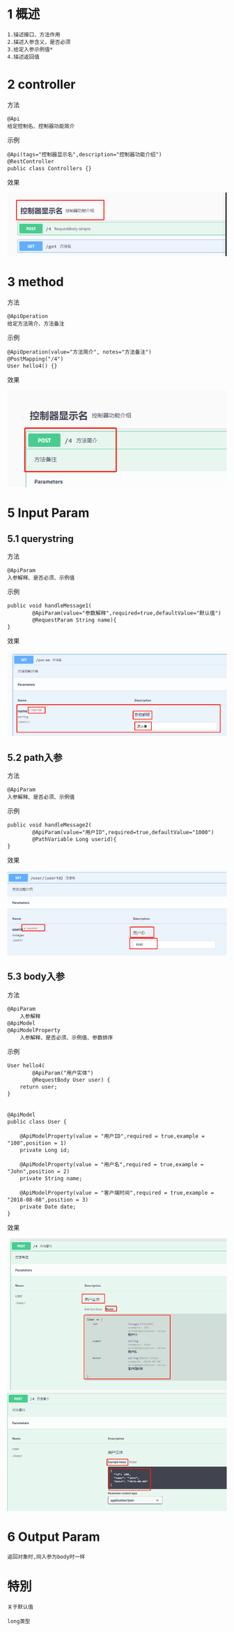 
# 1 概述

    1.描述接口、方法作用
    2.描述入参含义，是否必须
    3.给定入参示例值*
    4.描述返回值


# 2 controller

方法

    @Api
    给定控制名、控制器功能简介
    
示例

    @Api(tags="控制器显示名",description="控制器功能介绍")
    @RestController
    public class Controllers {}
        
    
效果

![](/pic/controller.png)    
    
    
# 3 method

方法    

    @ApiOperation
    给定方法简介、方法备注

示例

    @ApiOperation(value="方法简介", notes="方法备注")
    @PostMapping("/4")
    User hello4() {}


效果

![](/pic/method.png)  

# 5 Input Param


## 5.1 querystring

方法

    @ApiParam
    入参解释、是否必须、示例值

示例

    public void handleMessage1(
            @ApiParam(value="参数解释",required=true,defaultValue="默认值")
            @RequestParam String name){
    }


效果

![](/pic/paramQuerystring.png)  

## 5.2 path入参

方法

    @ApiParam
    入参解释、是否必须、示例值

示例

    public void handleMessage2(
            @ApiParam(value="用户ID",required=true,defaultValue="1000")
            @PathVariable Long userid){
    }

效果

![](/pic/paramPathvalue.png)  

## 5.3 body入参

方法

    @ApiParam
        入参解释
    @ApiModel
    @ApiModelProperty
        入参解释、是否必须、示例值、参数排序


示例

    User hello4(
            @ApiParam("用户实体")
            @RequestBody User user) {
        return user;
    }


    @ApiModel
    public class User {
    
        @ApiModelProperty(value = "用户ID",required = true,example = "100",position = 1)
        private Long id;
        
        @ApiModelProperty(value = "用户名",required = true,example = "John",position = 2)
        private String name;
        
        @ApiModelProperty(value = "客户端时间",required = true,example = "2018-08-08",position = 3)
        private Date date;
    }

效果

![](/pic/paramBodyExplain.png)  
![](/pic/paramBodyExample.png)  

# 6 Output Param


    返回对象时,同入参为body时一样


# 特別

    关于默认值
    
    long类型